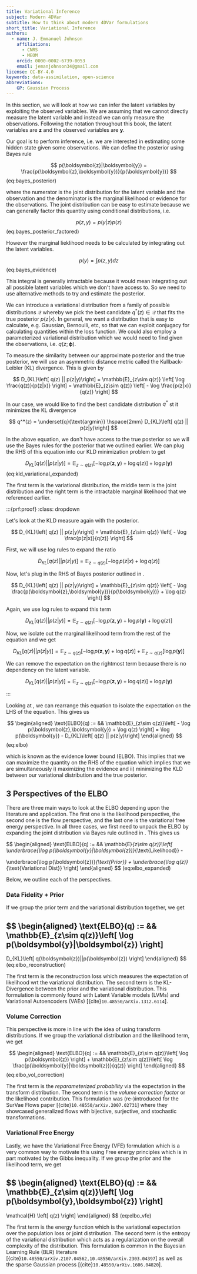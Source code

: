 ```yaml
---
title: Variational Inference
subject: Modern 4DVar
subtitle: How to think about modern 4DVar formulations
short_title: Variational Inference
authors:
  - name: J. Emmanuel Johnson
    affiliations:
      - CNRS
      - MEOM
    orcid: 0000-0002-6739-0053
    email: jemanjohnson34@gmail.com
license: CC-BY-4.0
keywords: data-assimilation, open-science
abbreviations:
    GP: Gaussian Process
---
```


In this section, we will look at how we can infer the latent variables by exploiting the observed variables.
We are assuming that we cannot directly measure the latent variable and instead we can only measure the observations.
Following the notation throughout this book, the latent variables are $\boldsymbol{z}$ and the observed variables are $\boldsymbol{y}$.

Our goal is to perform inference, i.e. we are interested in estimating some hidden state given some observations.
We can define the posterior using Bayes rule

$$
p(\boldsymbol{z}|\boldsymbol{y}) =
\frac{p(\boldsymbol{z},\boldsymbol{y})}{p(\boldsymbol{y})}
$$ (eq:bayes_posterior)

where the numerator is the joint distribution for the latent variable and the observation and the denominator is the marginal likelihood or evidence for the observations.
The joint distribution can be easy to estimate because we can generally factor this quantity using conditional distributions, i.e.

$$
p(z,y)=p(y|z)p(z)
$$ (eq:bayes_posterior_factored)

However the marginal lieklihood needs to be calculated by integrating out the latent variables.

$$
p(y) = \int p(z,y)dz
$$ (eq:bayes_evidence)

This integral is generally intractable because it would mean integrating out all possible latent variables which we don't have access to. 
So we need to use alternative methods to try and estimate the posterior.

We can introduce a variational distribution from a family of possible distributions $\mathcal{Q}$ whereby we pick the best candidate $q^*(z)\in\mathcal{Q}$ that fits the true posterior $p(z|x)$.
In general, we want a distribution that is easy to calculate, e.g. Gaussian, Bernoulli, etc, so that we can exploit conjugacy for calculating quantities within the loss function. 
We could also employ a parameterized variational distribution which we would need to find given the observations, i.e. $q(z;\boldsymbol{\phi})$.

To measure the similarity between our approximate posterior and the true posterior, we will use an asymmetric distance metric called the Kullback-Leibler (KL) divergence.
This is given by

$$
D_{KL}\left[ q(z) || p(z|y)\right] =
\mathbb{E}_{z\sim q(z)} 
\left[ \log \frac{q(z)}{p(z|x)} \right] =
\mathbb{E}_{z\sim q(z)} 
\left[ - \log \frac{p(z|x)}{q(z)} \right]
$$

In our case, we would like to find the best candidate distribution $q^*$ st it minimizes the KL divergence

$$
q^*(z) = \underset{q}{\text{argmin}} \hspace{2mm}
D_{KL}\left[ q(z) || p(z|y)\right]
$$

In the above equation, we don't have access to the true posterior so we will use the Bayes rules for the posterior [](#eq:bayes_posterior) that we outlined earlier.
We can plug the RHS of this equation into our KLD minimization problem to get

$$
D_{KL}\left[ q(z) || p(z|y)\right] =
\mathbb{E}_{z\sim q(z)} 
\left[ - \log p(\boldsymbol{z},\boldsymbol{y}) + \log q(z) \right] +
\log p(\boldsymbol{y})
$$ (eq:kld_variational_expanded)

The first term is the variational distribution, the middle term is the joint distribution and the right term is the intractable marginal likelihood [](#eq:bayes_evidence) that we referenced earlier. 

:::{prf:proof}
:class: dropdown


Let's look at the KLD measure again with the posterior.

$$
D_{KL}\left[ q(z) || p(z|y)\right] =
\mathbb{E}_{z\sim q(z)} 
\left[ - \log \frac{p(z|x)}{q(z)} \right]
$$

First, we will use log rules to expand the ratio

$$
D_{KL}\left[ q(z) || p(z|y)\right] =
\mathbb{E}_{z\sim q(z)} 
\left[ - \log p(z|x) + \log q(z) \right]
$$

Now, let's plug in the RHS of Bayes posterior outlined in [](#eq:bayes_posterior).

$$
D_{KL}\left[ q(z) || p(z|y)\right] =
\mathbb{E}_{z\sim q(z)} 
\left[ - \log \frac{p(\boldsymbol{z},\boldsymbol{y})}{p(\boldsymbol{y})} + \log q(z) \right]
$$

Again, we use log rules to expand this term

$$
D_{KL}\left[ q(z) || p(z|y)\right] =
\mathbb{E}_{z\sim q(z)} 
\left[ - \log p(\boldsymbol{z},\boldsymbol{y}) + \log p(\boldsymbol{y}) + \log q(z) \right]
$$

Now, we isolate out the marginal likelihood term [](#eq:bayes_evidence) from the rest of the equation and we get

$$
D_{KL}\left[ q(z) || p(z|y)\right] =
\mathbb{E}_{z\sim q(z)} 
\left[ - \log p(\boldsymbol{z},\boldsymbol{y}) + \log q(z) \right] +
\mathbb{E}_{z\sim q(z)} \left[ \log p(\boldsymbol{y}) \right]
$$

We can remove the expectation on the rightmost term because there is no dependency on the latent variable.

$$
D_{KL}\left[ q(z) || p(z|y)\right] =
\mathbb{E}_{z\sim q(z)} 
\left[ - \log p(\boldsymbol{z},\boldsymbol{y}) + \log q(z) \right] +
\log p(\boldsymbol{y})
$$

:::

Looking at [](#eq:kld_variational_expanded), we can rearrange this equation to isolate the expectation on the LHS of the equation. 
This gives us 

$$
\begin{aligned}
\text{ELBO}(q) := &&
\mathbb{E}_{z\sim q(z)}\left[ - \log p(\boldsymbol{z},\boldsymbol{y}) + \log q(z) \right] =
\log p(\boldsymbol{y}) - D_{KL}\left[ q(z) || p(z|y)\right]
\end{aligned}
$$ (eq:elbo)

which is known as the evidence lower bound (ELBO).
This implies that we can maximize the quantity on the RHS of the equation which implies that we are simultaneously i) maximizing the evidence and ii) minimizing the KLD between our variational distribution and the true posterior.

## 3 Perspectives of the ELBO

There are three main ways to look at the ELBO depending upon the literature and application.
The first one is the likelihood perspective, the second one is the flow perspective, and the last one is the variational free energy perspective.
In all three cases, we first need to unpack the ELBO by expanding the joint distribution via Bayes rule outlined in [](#eq:bayes_posterior_factored).
This gives us

$$
\begin{aligned}
\text{ELBO}(q) := &&
\mathbb{E}_{z\sim q(z)}\left[
\underbrace{\log p(\boldsymbol{y}|\boldsymbol{z})}_{\text{Likelihood}} - 

\underbrace{\log p(\boldsymbol{z})}_{\text{Prior}} + 
\underbrace{\log q(z)}_{\text{Variational Dist}} \right]
\end{aligned}
$$ (eq:elbo_expanded)

Below, we outline each of the perspectives.

### Data Fidelity + Prior

If we group the prior term and the variational distribution together, we get

$$
\begin{aligned}
\text{ELBO}(q) := &&
\mathbb{E}_{z\sim q(z)}\left[ 
\log p(\boldsymbol{y}|\boldsymbol{z}) \right]
- 
D_{KL}\left[ 
    q(\boldsymbol{z})||p(\boldsymbol{z})
\right]
\end{aligned}
$$ (eq:elbo_reconstruction)

The first term is the reconstruction loss which measures the expectation of likelihood wrt the variational distribution.
The second term is the KL-Divergence between the prior and the variational distribution.
This formulation is commonly found with Latent Variable models (LVMs) and Variational Autoencoders (VAEs) [{cite}`10.48550/arXiv.1312.6114`].

### Volume Correction

This perspective is more in line with the idea of using transform distributions.
If we group the variational distribution and the likelihood term, we get

$$
\begin{aligned}
\text{ELBO}(q) := &&
\mathbb{E}_{z\sim q(z)}\left[
\log p(\boldsymbol{z})  \right]
+ 
\mathbb{E}_{z\sim q(z)}\left[ 
\log \frac{p(\boldsymbol{y}|\boldsymbol{z})}{q(z)}
 \right]
\end{aligned}
$$ (eq:elbo_vol_correction)

The first term is the *reparameterized probability* via the expectation in the transform distribution.
The second term is the *volume correction factor* or the likelihood contribution.
This formulation was (re-)introduced for the SurVae Flows paper [{cite}`10.48550/arXiv.2007.02731`] where they showcased generalized flows with bijective, surjective, and stochastic transformations.


### Variational Free Energy

Lastly, we have the Variational Free Energy (VFE) formulation which is a very common way to motivate this using Free energy principles which is in part motivated by the Gibbs inequality.
If we group the prior and the likelihood term, we get

$$
\begin{aligned}
\text{ELBO}(q) := &&
\mathbb{E}_{z\sim q(z)}\left[
\log p(\boldsymbol{y},\boldsymbol{z}) \right]
- 
\mathcal{H}
\left[
    q(z) 
\right]
\end{aligned}
$$ (eq:elbo_vfe)

The first term is the energy function which is the variational expectation over the population loss or joint distribution.
The second term is the entropy of the variational distribution which acts as a regularization on the overall complexity of the distribution.
This formulation is common in the Bayesian Learning Rule (BLR) literature [{cite}`10.48550/arXiv.2107.04562,10.48550/arXiv.2303.04397`] as well as the sparse Gaussian process [{cite}`10.48550/arXiv.1606.04820`].
